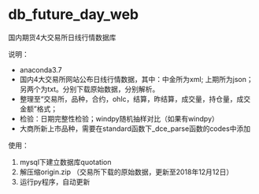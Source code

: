 # db_future_day_web
国内期货4大交易所日线行情数据库



说明：
- anaconda3.7
- 国内4大交易所网站公布日线行情数据，其中：中金所为xml; 上期所为json；另两个为txt。分别下载原始数据，分别解析。
- 整理至“交易所，品种，合约，ohlc，结算，昨结算，成交量，持仓量，成交金额”格式；
- 检验：日期完整性检验；windpy随机抽样对比（如果有windpy）
- 大商所新上市品种，需要在standard函数下_dce_parse函数的codes中添加

使用：
1. mysql下建立数据库quotation
2. 解压缩origin.zip （交易所下载的原始数据，更新至2018年12月12日）
3. 运行py程序，自动更新
